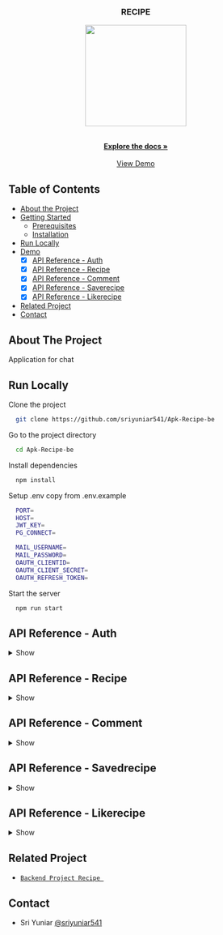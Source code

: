 <br />
<p align="center">

  <h3 align="center">RECIPE</h3>
  <p align="center">
    <image align="center" width="200" src='https://res.cloudinary.com/dxrsjyu6o/image/upload/v1675087793/recipe/bg2_tabsqa.png' />
  </p>

  <p align="center">
    <br />
    <a href="https://github.com/sriyuniar541/Apk-Recipe-be"><strong>Explore the docs »</strong></a>
    <br />
    <br />
    <a href="https://courageous-lime-jaguar.cyclic.app">View Demo</a>
  </p>
</p>



## Table of Contents

* [About the Project](#about-the-project)
* [Getting Started](#getting-started)
  * [Prerequisites](#prerequisites)
  * [Installation](#installation)
* [Run Locally](https://github.com/helmipradita/be-telegram/edit/main/README.md#run-locally)
* [Demo](https://github.com/helmipradita/be-telegram/edit/main/README.md#demo)
  *  [x] [API Reference - Auth](#api-reference---auth)
  *  [x] [API Reference - Recipe](#api-reference---recipe)
  *  [x] [API Reference - Comment](#api-reference---comment)
  *  [x] [API Reference - Saverecipe](#api-reference---saverecipe)
  *  [x] [API Reference - Likerecipe](#api-reference---likerecipe)
* [Related Project](#related-project)
* [Contact](#contact)

## About The Project

Application for chat
## Run Locally

Clone the project

```bash
  git clone https://github.com/sriyuniar541/Apk-Recipe-be
```

Go to the project directory

```bash
  cd Apk-Recipe-be
```

Install dependencies

```bash
  npm install
```

Setup .env copy from .env.example

```bash
  PORT=
  HOST=
  JWT_KEY=
  PG_CONNECT=

  MAIL_USERNAME=
  MAIL_PASSWORD=
  OAUTH_CLIENTID=
  OAUTH_CLIENT_SECRET=
  OAUTH_REFRESH_TOKEN=
```

Start the server

```bash
  npm run start
```


## API Reference - Auth

<details>
<summary>Show</summary>
<br>

#### Register 

```
  POST /users/register
```

Field body form

| Field      | Type     | Description                     |
| :--------- | :------- | :------------------------------ |
| `name`    | `string` | **Required**. name |
| `password`    | `string` | **Required**. password  |
| `email` | `string` | **Required**. with format email          |
| `phone_number` | `string` | **Required**. phone_number          |

Response 200

```json
{
  "success": true,
  "statusCode": 200,
  "data": {
    "otp": "452167"
  },
  "message": "register success please check your email to verif"
}
```

#### Login

```
  POST /users/login
```

Field body form

| Field      | Type     | Description                     |
| :--------- | :------- | :------------------------------ |
| `email`    | `string` | **Required**. with format email |
| `password` | `string` | **Required**. password          |

Response 200

```json
{
  "success": true,
  "statusCode": 200,
  "data": {
    "id": "c13a880c-af29-4a55-b206-4756121c8ca0",
    "name": "sri keren",
    "email": "sri111@gmail.com",
    "phone_number": "undefined",
    "photo": "nulll",
    "token": "eyJhbGciOiJIUzI1NiIsInR5cCI6IkpXVCJ9.eyJpZCI6ImMxM2E4ODBjLWFmMjktNGE1NS1iMjA2LTQ3NTYxMjFjOGNhMCIsImVtYWlsIjoic3JpMTExQGdtYWlsLmNvbSIsImlhdCI6MTY3NTE2MDg0MCwiZXhwIjoxNjc1MTY0NDQwfQ.vo0ubhyhseiy0A0c7La_nn5krDH2IlHm914phodWQrE",
    "refreshToken": "eyJhbGciOiJIUzI1NiIsInR5cCI6IkpXVCJ9.eyJpZCI6ImMxM2E4ODBjLWFmMjktNGE1NS1iMjA2LTQ3NTYxMjFjOGNhMCIsImVtYWlsIjoic3JpMTExQGdtYWlsLmNvbSIsImlhdCI6MTY3NTE2MDg0MCwiZXhwIjoxNjc1MjQ3MjQwfQ.xxPofcahdqIGHiEQgFi9RIeo4YhCHhIANIeRiijDWhk"
  },
  "message": "login success"
}
```

#### Verification

```
  POST /users/email/verif
```

Field body form

| Field      | Type     | Description                     |
| :--------- | :------- | :------------------------------ |
| `email`    | `string` | **Required**. with format email |
| `otp` | `string` | **Required**. otp          |

Response 200

```json
{
  "success": true,
  "statusCode": 200,
  "data": {},
  "message": "email succes"
}
```

#### Edit profile 

```
  PUT /users/update/:id
```

Field auth

| Field    | Type     | Description                             |
| :------- | :------- | :-------------------------------------- |
| `bearer` | `string` | **Required**. token from response login |

Field body params

| Field      | Type     | Description            |
| :--------- | :------- | :--------------------- |
| `id`     | `string` | **Required**. req.params.id     |

Field body form

| Field      | Type     | Description            |
| :--------- | :------- | :--------------------- |
| `password`     | `string` | **Required**. password     |
| `photo`    | `file`   | **Required**. photo    |

Response 200

```json
{
  "success": true,
  "statusCode": 200,
  "data": [],
  "message": "update users success"
}
```

#### Get all users

```
  GET /users
```

Response 200

```json
{
  "success": true,
  "statusCode": 200,
  "data": [
    {
      "id": "6599d3dd-2e28-4c06-8e60-82d00d985982",
      "name": "sri yuniar",
      "password": "$2a$10$nmt9/lhyXt1Jbd.UV4mwUOrWSMZ71k3B9Q4iKyRBCe7DNTOzs.pCO",
      "email": "sriyiii@gmail.com",
      "phone_number": "12345",
      "photo": "http://localhost:4001/img/photo-1674047130618.png",
      "verif": "1",
      "otp": "332274"
    },
    {
      "id": "c13a880c-af29-4a55-b206-4756121c8ca0",
      "name": "sri keren",
      "password": "$2a$10$hm3lILtvbP9veTwKC5fLgek/Jg7SlRcHBgmWTgYtjt81Mkep6fUa6",
      "email": "sri111@gmail.com",
      "phone_number": "undefined",
      "photo": "http://localhost:4001/img/photo-1675948140614.png",
      "verif": "1",
      "otp": "452167"
    },
    {
      "id": "34114eef-6ff5-446e-b185-bdb2ff896edc",
      "name": "sri yuniar",
      "password": "$2a$10$a/syo4GT66FPRjcfGW73c.BtZcTo6uuwA3wmnSkx5rtssOQy9x3hm",
      "email": "srivviiyuuu@gmail.com",
      "phone_number": "12345",
      "photo": "http://localhost:4001/img/photo-1673971542760.png",
      "verif": "1",
      "otp": "305813"
    }
  ],
  "message": "get users success"
}
```

#### Get users by id

```
  GET /users/:id
```

Field auth

| Field    | Type     | Description                             |
| :------- | :------- | :-------------------------------------- |
| `bearer` | `string` | **Required**. token from response login |

Field body params

| Field      | Type     | Description            |
| :--------- | :------- | :--------------------- |
| `id`     | `string` | **Required**. req.params.id     |

Response 200

```json
{
  "success": true,
  "statusCode": 200,
  "data": [
    {
      "id": "6599d3dd-2e28-4c06-8e60-82d00d985982",
      "name": "sri yuniar",
      "password": "$2a$10$nmt9/lhyXt1Jbd.UV4mwUOrWSMZ71k3B9Q4iKyRBCe7DNTOzs.pCO",
      "email": "sriyiii@gmail.com",
      "phone_number": "12345",
      "photo": "http://localhost:4001/img/photo-1674047130618.png",
      "verif": "1",
      "otp": "332274"
    }
  ],
  "message": "get users success"
}
```

</details>

## API Reference - Recipe

<details>
<summary>Show</summary>
<br>

#### Insert Recipe

```
  POST /recipe
```
Field auth

| Field    | Type     | Description                             |
| :------- | :------- | :-------------------------------------- |
| `bearer` | `string` | **Required**. token from response login |

Field body form 

| Field      | Type     | Description            |
| :--------- | :------- | :--------------------- |
| `id`     | `string` | **Required**. id    |
| `name`     | `string` | **Required**. name     |
| `photo`     | `string` | **Required**. photo     |
| `id_user`     | `string` | **Required**. id_user from users.id    |

Response 200

```json
{
  "success": true,
  "statusCode": 200,
  "data": [],
  "message": "insert data sukses"
}

```

#### Get all recipe 

```
  GET /recipe
```

Response 200

```json
{
  "success": true,
  "statusCode": 200,
  "data": [
    {
      "id": "86a26f17-9864-4eb1-8c5a-7f26aa3e9e4b",
      "title": "",
      "ingredients": "ingredients",
      "vidio": "vidio",
      "photo": "http://localhost:4001/img/photo-1675693399391.png",
      "description": "description",
      "user_recipe_id": "c13a880c-af29-4a55-b206-4756121c8ca0"
    },
    {
      "id": "3",
      "title": "kue",
      "ingredients": "Lorem ipsum dolor sit amet, consectetuer adipiscing elit. Aenean commodo ligula eget dolor. Aenean massa. Cum sociis natoque penatibus et magnis dis parturient montes, nascetur ridiculus mus. Donec quam felis, ultricies nec, pellentesque eu, pretium quis, sem. Nulla consequat massa quis enim. Donec pede justo, fringilla vel, aliquet nec, vulputate eget, arcu. In enim justo, rhoncus ut, imperdiet a, venenatis vitae, justo. Nullam dictum felis eu pede mollis pretium. Integer tincidunt. Cras dapibus. Vivamus elementum semper nisi. Aenean vulputate eleifend tellus. Aenean leo ligula, porttitor eu, consequat vitae, eleifend ac, enim. Aliquam lorem ante, dapibus in, viverra quis, feugiat a, tellus. Phasellus viverra nulla ut metus varius laoreet. Quisque rutrum. Aenean imperdiet. Etiam ultricies nisi vel augue. Curabitur ullamcorper ultricies nisi. Nam eget dui. Etiam rhoncus. Maecenas tempus, tellus eget condimentum rhoncus, sem quam semper libero, sit amet adipiscing sem neque sed ipsum. Nam quam nunc, blandit vel, luctus pulvinar, hendrerit id, lorem. Maecenas nec odio et ante tincidunt tempus. ",
      "vidio": "vidio",
      "photo": "http://localhost:4001/img/photo-1670689445324.png",
      "description": "Quick + Easy Chicken Bone Broth Ramen- Healthy chicken ramen in a hurry? That’s right!",
      "user_recipe_id": null
    },
    {
      "id": "2bfd48c7-c0a1-49e9-a0fd-1611c25309c2",
      "title": "gulai",
      "ingredients": "daging,ayam",
      "vidio": "https://www.youtube.com/watch?v=Mi72fOuiwA0",
      "photo": "http://localhost:4001/img/photo-1674078053234.png",
      "description": "description",
      "user_recipe_id": "ff80ccc0-2503-493b-b501-2ff84cb4c7d9"
    },
    {
      "id": "2",
      "title": "ikan",
      "ingredients": "tes saja",
      "vidio": "vidio",
      "photo": "http://localhost:4001/img/photo-1670263225746.png",
      "description": "Quick + Easy Chicken Bone Broth Ramen- Healthy chicken ramen in a hurry? That’s right!",
      "user_recipe_id": null
    },
    {
      "id": "13613918-bed8-418a-930b-57dd1e227400",
      "title": "roti",
      "ingredients": "tepung, telur",
      "vidio": "https://www.youtube.com/watch?v=Mi72fOuiwA0",
      "photo": "http://localhost:4001/img/photo-1673581451955.png",
      "description": "description",
      "user_recipe_id": "6aca3c78-9d1d-4f84-88fc-4285dc5d0d3a"
    }
  ],
  "message": "get data sukses"
}
```

#### Get recipe by id

```
  GET /recipe/:id
```
Field auth

| Field   | Type     | Description                            |
| :------ | :------- | :------------------------------------- |
| `bearer` | `string` | **Required**. token from response login        |

Field body params

| Field      | Type     | Description            |
| :--------- | :------- | :--------------------- |
| `id`     | `string` | **Required**. req.params.id     |

Response 200

```json
{
  "success": true,
  "statusCode": 200,
  "data": [
    {
      "id": "86a26f17-9864-4eb1-8c5a-7f26aa3e9e4b",
      "title": "",
      "ingredients": "ingredients",
      "vidio": "vidio",
      "photo": "http://localhost:4001/img/photo-1675693399391.png",
      "description": "description"
    }
  ],
  "message": "get data sukses"
}

```
#### Get recipe by user_id

```
  GET /recipe/user
```
Field auth

| Field   | Type     | Description                            |
| :------ | :------- | :------------------------------------- |
| `bearer` | `string` | **Required**. token from response login        |

Field body params 

| Field      | Type     | Description            |
| :--------- | :------- | :--------------------- |
| `user_id`     | `string` | **Required**. req.payload.id    |


Response 200

```json
{
  "success": true,
  "statusCode": 200,
  "data": [
    {
      "id": "86a26f17-9864-4eb1-8c5a-7f26aa3e9e4b",
      "title": "",
      "ingredients": "ingredients",
      "vidio": "vidio",
      "photo": "http://localhost:4001/img/photo-1675693399391.png",
      "description": "description",
      "user_recipe_id": "c13a880c-af29-4a55-b206-4756121c8ca0"
    }
  ],
  "message": "get data sukses"
}

```

#### Delete recipe

```
  DELETE /recipe/:id
```
Field auth

| Field   | Type     | Description                            |
| :------ | :------- | :------------------------------------- |
| `bearer` | `string` | **Required**. token from response login        |

Field body params

| Field      | Type     | Description            |
| :--------- | :------- | :--------------------- |
| `id`     | `string` | **Required**. id from skill_id    |

Response 200

```json
{
  "success": true,
  "statusCode": 200,
  "data": [],
  "message": "delete grups success"
}

```


</details>

## API Reference - Comment

<details>
<summary>Show</summary>
<br>

#### Insert comment

```
  POST /comment
```
Field auth

| Field    | Type     | Description                             |
| :------- | :------- | :-------------------------------------- |
| `bearer` | `string` | **Required**. token from response login |


Field body form  

| Field      | Type     | Description            |
| :--------- | :------- | :--------------------- |
| `id`     | `string` | **Required**. id    |
| `comment`     | `string` | **Required**. comment     |
| `user_recipe_id`     | `string` | **Required**. from user.id     |
| `recipe_id`     | `string` | **Required**.  from recipe.id    |

Response 200

```json
{
  "success": true,
  "statusCode": 200,
  "data": [],
  "message": "insert data sukses"
}

```

#### Get all comment 

```
  GET /comment
```

Response 200

```json
{
  "success": true,
  "statusCode": 200,
  "data": [
    {
      "id": "588ecaa5-7783-4db6-9d79-94ae178b0feb",
      "comment": "terima kasih recepinya",
      "user_recipe": "sri yuniar",
      "user_recipe_photo": "http://localhost:4001/img/photo-1673546389649.png",
      "recipe_id": "4"
    },
    {
      "id": "1db8aa86-56bc-4ad8-93e8-443c5c4f7674",
      "comment": "hai lagi",
      "user_recipe": "sri yuniar",
      "user_recipe_photo": "http://localhost:4001/img/photo-1673728662064.png",
      "recipe_id": "6"
    },
    {
      "id": "320cebbb-a904-4415-8f9a-2e6584447932",
      "comment": "hai",
      "user_recipe": "yuyun",
      "user_recipe_photo": "http://localhost:4001/img/photo-1673623554076.png",
      "recipe_id": "6"
    },
    {
      "id": "22a28e87-bdce-4b6e-9f8b-543bbb9c06d7",
      "comment": "hallo",
      "user_recipe": "yuyun",
      "user_recipe_photo": "http://localhost:4001/img/photo-1673623554076.png",
      "recipe_id": "3a718973-3508-4850-bfe6-4eb467005627"
    }
  ],
  "message": "get data sukses dari comment"
}
```

#### Get comment by recipe_id

```
  GET /comment/:recipe_id
```
Field auth

| Field   | Type     | Description                            |
| :------ | :------- | :------------------------------------- |
| `bearer` | `string` | **Required**. token from response login        |

Field body params

| Field      | Type     | Description            |
| :--------- | :------- | :--------------------- |
| `recipe_id`     | `string` | **Required**. req.params.recipe_id     |

Response 200

```json
{
  "success": true,
  "statusCode": 200,
  "data": [
    {
      "id": "5056edd4-dff9-44ff-b2cb-9e67e8d1e891",
      "comment": "salam",
      "user_recipe": "yuyun",
      "user_recipe_photo": "http://localhost:4001/img/photo-1673623554076.png",
      "recipe_id": "5"
    }
  ],
  "message": "get data sukses dari comment"
}

```

</details>

## API Reference - Savedrecipe

<details>
<summary>Show</summary>
<br>

#### Insert Savedrecipe

```
  POST /savedRecipe
```
Field auth

| Field    | Type     | Description                             |
| :------- | :------- | :-------------------------------------- |
| `bearer` | `string` | **Required**. token from response login |

Field body form 

| Field      | Type     | Description            |
| :--------- | :------- | :--------------------- |
| `id`     | `string` | **Required**. id    |
| `recipe_id`     | `string` | **Required**. from recipe.id     |
| `user_recipe_id`     | `string` | **Required**. from user_recipe.id     |

Response 200

```json
{
  "success": true,
  "statusCode": 200,
  "data": [],
  "message": "insert data sukses"
}

```


#### Get savedrecipe by user_id

```
  GET /savedRecipe/
```
Field auth

| Field   | Type     | Description                            |
| :------ | :------- | :------------------------------------- |
| `bearer` | `string` | **Required**. token from response login        |

Field body params

| Field      | Type     | Description            |
| :--------- | :------- | :--------------------- |
| `user_id`     | `string` | **Required**. req.payload.id     |

Response 200

```json
{
  "success": true,
  "statusCode": 200,
  "data": [
    {
      "id": "690613c4-4966-4275-b803-e5fcc1064809",
      "recipe_id": "3",
      "recipe_photo": "http://localhost:4001/img/photo-1670689445324.png",
      "recipe_name": "kue",
      "user_recipe_id": "887e3240-1614-4a67-bba0-dd0ff3af95e3"
    }
  ],
  "message": "get data sukses dari saved"
}

```
#### Delete savedecipe

```
  DELETE /savedRecipe/:id
```
Field auth

| Field   | Type     | Description                            |
| :------ | :------- | :------------------------------------- |
| `bearer` | `string` | **Required**. token from response login        |

Field body params

| Field      | Type     | Description            |
| :--------- | :------- | :--------------------- |
| `id`     | `string` | **Required**. id from skill_id    |

Response 200

```json
{
  "success": true,
  "statusCode": 200,
  "data": [],
  "message": "delete data success"
}

```

</details>

## API Reference - Likerecipe

<details>
<summary>Show</summary>
<br>

#### Insert Likerecipe

```
  POST /likeRecipe
```
Field auth

| Field    | Type     | Description                             |
| :------- | :------- | :-------------------------------------- |
| `bearer` | `string` | **Required**. token from response login |

Field body form 

| Field      | Type     | Description            |
| :--------- | :------- | :--------------------- |
| `id`     | `string` | **Required**. id    |
| `recipe_id`     | `string` | **Required**. from recipe.id     |
| `user_recipe_id`     | `string` | **Required**. from user_recipe.id     |

Response 200

```json
{
  "success": true,
  "statusCode": 200,
  "data": [],
  "message": "insert data sukses"
}

```


#### Get likerecipe by user_id

```
  GET /likeRecipe
```
Field auth

| Field   | Type     | Description                            |
| :------ | :------- | :------------------------------------- |
| `bearer` | `string` | **Required**. token from response login        |

Field body params

| Field      | Type     | Description            |
| :--------- | :------- | :--------------------- |
| `user_id`     | `string` | **Required**. req.payload.id     |

Response 200

```json
{
  "success": true,
  "statusCode": 200,
  "data": [
    {
      "id": "690613c4-4966-4275-b803-e5fcc1064809",
      "recipe_id": "3",
      "recipe_photo": "http://localhost:4001/img/photo-1670689445324.png",
      "recipe_name": "kue",
      "user_recipe_id": "887e3240-1614-4a67-bba0-dd0ff3af95e3"
    }
  ],
  "message": "get data sukses dari liked"
}

```
#### Delete likerecipe

```
  DELETE /likeRecipe/:id
```
Field auth

| Field   | Type     | Description                            |
| :------ | :------- | :------------------------------------- |
| `bearer` | `string` | **Required**. token from response login        |

Field body params

| Field      | Type     | Description            |
| :--------- | :------- | :--------------------- |
| `id`     | `string` | **Required**. id from skill_id    |

Response 200

```json
{
  "success": true,
  "statusCode": 200,
  "data": [],
  "message": "delete data success"
}

```

</details>



## Related Project
* [`Backend Project Recipe `](https://github.com/sriyuniar541/Apk-Recipe-be)

## Contact
  * Sri Yuniar [@sriyuniar541](https://github.com/sriyuniar541)

